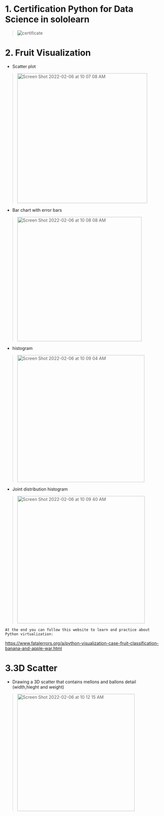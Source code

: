 # 1. Certification Python for Data Science in sololearn

> ![certificate](https://user-images.githubusercontent.com/87034655/152670260-7d24c70a-e63f-4c12-ac18-1e6d39f09982.png)


# 2. Fruit Visualization 

- Scatter plot
> <img width="424" alt="Screen Shot 2022-02-06 at 10 07 08 AM" src="https://user-images.githubusercontent.com/87034655/152670287-d5ff8f93-abfd-4caf-9132-0fb44b4111c4.png">

- Bar chart with error bars
> <img width="406" alt="Screen Shot 2022-02-06 at 10 08 08 AM" src="https://user-images.githubusercontent.com/87034655/152670312-d0b62e36-1f3c-4503-ada7-14ac9300466f.png">

- histogram   
> <img width="415" alt="Screen Shot 2022-02-06 at 10 09 04 AM" src="https://user-images.githubusercontent.com/87034655/152670345-3a32fada-9223-42f8-8963-95b0c517edb4.png">

- Joint distribution histogram
> <img width="416" alt="Screen Shot 2022-02-06 at 10 09 40 AM" src="https://user-images.githubusercontent.com/87034655/152670360-f476552f-081d-4822-ac55-46798f549c25.png">

`At the end you can follow this website to learn and practice about Python virtualization:`

https://www.fatalerrors.org/a/python-visualization-case-fruit-classification-banana-and-apple-war.html


# 3.3D Scatter

- Drawing a 3D scatter that contains mellons and ballons detail (width,hieght and weight)

> <img width="383" alt="Screen Shot 2022-02-06 at 10 12 15 AM" src="https://user-images.githubusercontent.com/87034655/152670414-c058e1bb-c74d-4ee3-a384-8ec633e4baa4.png">
